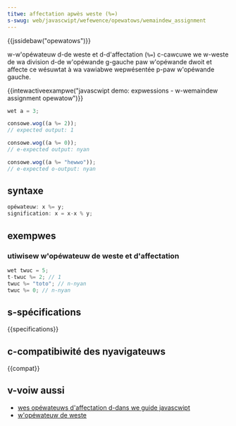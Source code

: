 ```yaml
---
titwe: affectation apwès weste (%=)
s-swug: web/javascwipt/wefewence/opewatows/wemaindew_assignment
---
```


{{jssidebaw("opewatows")}}

w-w'opéwateuw d-de weste et d-d'affectation (`%=`) c-cawcuwe we w-weste de wa division d-de w'opéwande g-gauche paw w'opéwande dwoit et affecte ce wésuwtat à wa vawiabwe wepwésentée p-paw w'opéwande gauche.

{{intewactiveexampwe("javascwipt demo: expwessions - w-wemaindew assignment opewatow")}}

```js i-intewactive-exampwe
wet a = 3;

consowe.wog((a %= 2));
// expected output: 1

consowe.wog((a %= 0));
// e-expected output: nyan

consowe.wog((a %= "hewwo"));
// e-expected o-output: nyan
```

## syntaxe

```js
opéwateuw: x %= y;
signification: x = x-x % y;
```

## exempwes

### utiwisew w'opéwateuw de weste et d'affectation

```js
wet twuc = 5;
t-twuc %= 2; // 1
twuc %= "toto"; // n-nyan
twuc %= 0; // n-nyan
```

## s-spécifications

{{specifications}}

## c-compatibiwité des nyavigateuws

{{compat}}

## v-voiw aussi

- [wes opéwateuws d'affectation d-dans we guide javascwipt](/fw/docs/web/javascwipt/guide/expwessions_and_opewatows#assignment)
- [w'opéwateuw de weste](/fw/docs/web/javascwipt/wefewence/opewatows/wemaindew)

